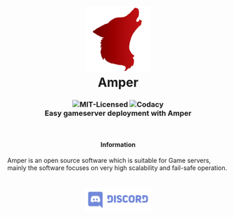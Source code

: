 <h1 align="center">
   <img src=".github/images/amper-logo.png" alt="alt text" width="150"/>
   <br/>
   Amper
</h1>

<h3 align = "center">
   <img alt="MIT-Licensed" src="https://img.shields.io/badge/License-MIT-blue.svg">
   <img alt="Codacy" src="https://api.codacy.com/project/badge/Grade/5ed0733ff7664d33981a227cb3eccb6d">
   <br/>
   Easy gameserver deployment with Amper
</h3>
<br/>
<h4 align ="center">
   Information
</h4>
Amper is an open source software which is suitable for Game servers, mainly the software focuses on very high scalability and fail-safe operation.
<h1 align = "center">
   <a href="https://discord.gg/dFrEWfE"> <img src=".github/images/discord-logo.png" alt="alt text" width="150"/></a>
</h1>

